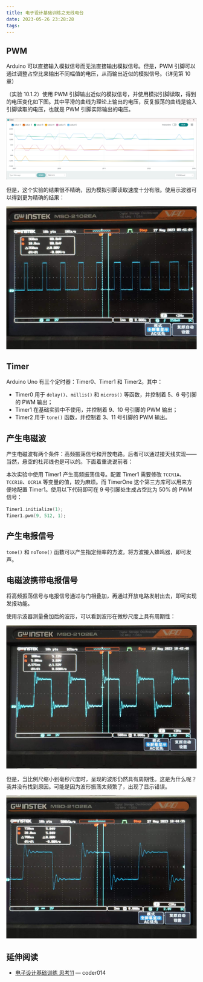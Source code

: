 ```yaml
---
title: 电子设计基础训练之无线电台
date: 2023-05-26 23:28:28
tags:
---
```

## PWM
Arduino 可以直接输入模拟信号而无法直接输出模拟信号。但是，PWM 引脚可以通过调整占空比来输出不同幅值的电压，从而输出近似的模拟信号。（详见第 10 章）

（实验 10.1.2）使用 PWM 引脚输出近似的模拟信号，并使用模拟引脚读取，得到的电压变化如下图。其中平滑的曲线为理论上输出的电压，反复振荡的曲线是输入引脚读取的电压，也就是 PWM 引脚实际输出的电压。

![使用模拟引脚读取 PWM 信号](/images/radio-pwm1.png)

但是，这个实验的结果很不精确，因为模拟引脚读取速度十分有限。使用示波器可以得到更为精确的结果：

![使用示波器读取 PWM 信号](/images/radio-pwm2.jpg)

## Timer
Arduino Uno 有三个定时器：Timer0、Timer1 和 Timer2。其中：
 -  Timer0 用于 `delay()`、`millis()` 和 `micros()` 等函数，并控制着 5、6 号引脚的 PWM 输出；
 -  Timer1 在基础实验中不使用，并控制着 9、10 号引脚的 PWM 输出；
 -  Timer2 用于 `tone()` 函数，并控制着 3、11 号引脚的 PWM 输出。

## 产生电磁波
产生电磁波有两个条件：高频振荡信号和开放电路。后者可以通过接天线实现——当然，悬空的杜邦线也是可以的。下面着重说说前者：

本次实验中使用 Timer1 产生高频振荡信号。配置 Timer1 需要修改 `TCCR1A`、`TCCR1B`、`OCR1A` 等变量的值，较为麻烦。而 TimerOne 这个第三方库可以用来方便地配置 Timer1。使用以下代码即可在 9 号引脚处生成占空比为 50% 的 PWM 信号：
```cpp
Timer1.initialize(1);
Timer1.pwm(9, 512, 1);
```

## 产生电报信号
`tone()` 和 `noTone()` 函数可以产生指定频率的方波。将方波接入蜂鸣器，即可发声。

## 电磁波携带电报信号
将高频振荡信号与电报信号通过与门相叠加，再通过开放电路发射出去，即可实现发报功能。

使用示波器测量叠加后的波形，可以看到波形在微秒尺度上具有周期性：

![最终发射的信号（比例尺 500ns）](/images/radio-wave1.jpg)

但是，当比例尺缩小到毫秒尺度时，呈现的波形仍然具有周期性。这是为什么呢？我并没有找到原因。可能是因为波形振荡太频繁了，出现了显示错误。

![最终发射的信号（比例尺 2ms）](/images/radio-wave2.jpg)

## 延伸阅读
 -  [电子设计基础训练 思考11](https://www.cnblogs.com/coder014/p/16399699.html) — coder014
